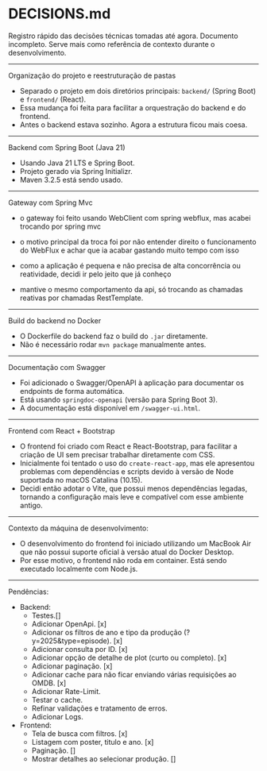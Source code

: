 # DECISIONS.md

Registro rápido das decisões técnicas tomadas até agora. Documento incompleto. Serve mais como referência de contexto durante o desenvolvimento.

---

Organização do projeto e reestruturação de pastas

- Separado o projeto em dois diretórios principais: `backend/` (Spring Boot) e `frontend/` (React).
- Essa mudança foi feita para facilitar a orquestração do backend e do frontend.
- Antes o backend estava sozinho. Agora a estrutura ficou mais coesa.

---

Backend com Spring Boot (Java 21)

- Usando Java 21 LTS e Spring Boot.
- Projeto gerado via Spring Initializr.
- Maven 3.2.5 está sendo usado.

---

Gateway com Spring Mvc

- o gateway foi feito usando WebClient com spring webflux, mas acabei trocando por spring mvc

- o motivo principal da troca foi por não entender direito o funcionamento do WebFlux e achar que ia acabar gastando muito tempo com isso

- como a aplicação é pequena e não precisa de alta concorrência ou reatividade, decidi ir pelo jeito que já conheço

- mantive o mesmo comportamento da api, só trocando as chamadas reativas por chamadas RestTemplate.

---

Build do backend no Docker

- O Dockerfile do backend faz o build do `.jar` diretamente.
- Não é necessário rodar `mvn package` manualmente antes.

---
Documentação com Swagger

- Foi adicionado o Swagger/OpenAPI à aplicação para documentar os endpoints de forma automática.
- Está usando `springdoc-openapi` (versão para Spring Boot 3).
- A documentação está disponível em `/swagger-ui.html`.

---

Frontend com React + Bootstrap

- O frontend foi criado com React e React-Bootstrap, para facilitar a criação de UI sem precisar trabalhar diretamente com CSS.
- Inicialmente foi tentado o uso do `create-react-app`, mas ele apresentou problemas com dependências e scripts devido à versão de Node suportada no macOS Catalina (10.15).
- Decidi então adotar o Vite, que possui menos dependências legadas, tornando a configuração mais leve e compatível com esse ambiente antigo.

---

Contexto da máquina de desenvolvimento:

- O desenvolvimento do frontend foi iniciado utilizando um MacBook Air que não possui suporte oficial à versão atual do Docker Desktop.
- Por esse motivo, o frontend não roda em container. Está sendo executado localmente com Node.js.

---

Pendências:
* Backend: 
    * Testes.[]
    * Adicionar OpenApi. [x]
    * Adicionar os filtros de ano e tipo da produção (?y=2025&type=episode). [x]
    * Adicionar consulta por ID. [x]
    * Adicionar opção de detalhe de plot (curto ou completo). [x]
    * Adicionar paginação. [x]
    * Adicionar cache para não ficar enviando várias requisições ao OMDB. [x]
    * Adicionar Rate-Limit.
    * Testar o cache.
    * Refinar validações e tratamento de erros.
    * Adicionar Logs.
* Frontend:
    * Tela de busca com filtros. [x]
    * Listagem com poster, titulo e ano. [x]
    * Paginação. []
    * Mostrar detalhes ao selecionar produção. []
